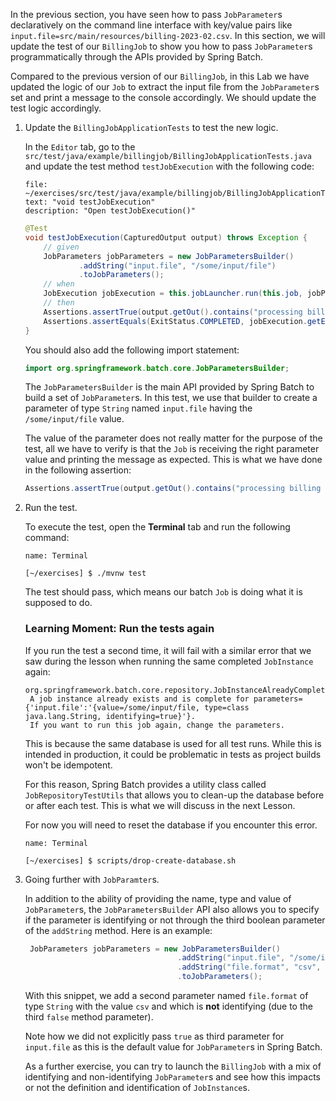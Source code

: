 In the previous section, you have seen how to pass `JobParameter`s declaratively on the command line interface with key/value pairs like `input.file=src/main/resources/billing-2023-02.csv`.
In this section, we will update the test of our `BillingJob` to show you how to pass `JobParameter`s programmatically through the APIs provided by Spring Batch.

Compared to the previous version of our `BillingJob`, in this Lab we have updated the logic of our `Job` to extract the input file from the `JobParameter`s set and print a message to the console accordingly.
We should update the test logic accordingly.

1. Update the `BillingJobApplicationTests` to test the new logic.

   In the `Editor` tab, go to the `src/test/java/example/billingjob/BillingJobApplicationTests.java` and update the test method `testJobExecution` with the following code:

   ```editor:select-matching-text
   file: ~/exercises/src/test/java/example/billingjob/BillingJobApplicationTests.java
   text: "void testJobExecution"
   description: "Open testJobExecution()"
   ```

   ```java
   @Test
   void testJobExecution(CapturedOutput output) throws Exception {
       // given
       JobParameters jobParameters = new JobParametersBuilder()
               .addString("input.file", "/some/input/file")
               .toJobParameters();
       // when
       JobExecution jobExecution = this.jobLauncher.run(this.job, jobParameters);
       // then
       Assertions.assertTrue(output.getOut().contains("processing billing information from file /some/input/file"));
       Assertions.assertEquals(ExitStatus.COMPLETED, jobExecution.getExitStatus());
   }
   ```

   You should also add the following import statement:

   ```java
   import org.springframework.batch.core.JobParametersBuilder;
   ```

   The `JobParametersBuilder` is the main API provided by Spring Batch to build a set of `JobParameter`s. In this test, we use that builder to create a parameter of type `String` named `input.file` having the `/some/input/file` value.

   The value of the parameter does not really matter for the purpose of the test, all we have to verify is that the `Job` is receiving the right parameter value and printing the message as expected. This is what we have done in the following assertion:

   ```java
   Assertions.assertTrue(output.getOut().contains("processing billing information from file /some/input/file"));
   ```

2. Run the test.

   To execute the test, open the **Terminal** tab and run the following command:

   ```dashboard:open-dashboard
   name: Terminal
   ```

   ```shell
   [~/exercises] $ ./mvnw test
   ```

   The test should pass, which means our batch `Job` is doing what it is supposed to do.

   ### Learning Moment: Run the tests again

   If you run the test a second time, it will fail with a similar error that we saw during the lesson when running the same completed `JobInstance` again:

   ```shell
   org.springframework.batch.core.repository.JobInstanceAlreadyCompleteException:
    A job instance already exists and is complete for parameters={'input.file':'{value=/some/input/file, type=class java.lang.String, identifying=true}'}.
    If you want to run this job again, change the parameters.
   ```

   This is because the same database is used for all test runs. While this is intended in production, it could be problematic in tests as project builds won't be idempotent.

   For this reason, Spring Batch provides a utility class called `JobRepositoryTestUtils` that allows you to clean-up the database before or after each test.
   This is what we will discuss in the next Lesson.

   For now you will need to reset the database if you encounter this error.

   ```dashboard:open-dashboard
   name: Terminal
   ```

   ```shell
   [~/exercises] $ scripts/drop-create-database.sh
   ```

3. Going further with `JobParamter`s.

   In addition to the ability of providing the name, type and value of `JobParameter`s, the `JobParametersBuilder` API also allows you to specify if the parameter is identifying or not through the third boolean parameter of the `addString` method. Here is an example:

   ```java
    JobParameters jobParameters = new JobParametersBuilder()
                                     .addString("input.file", "/some/input/file")
                                     .addString("file.format", "csv", false)
                                     .toJobParameters();
   ```

   With this snippet, we add a second parameter named `file.format` of type `String` with the value `csv` and which is **not** identifying (due to the third `false` method parameter).

   Note how we did not explicitly pass `true` as third parameter for `input.file` as this is the default value for `JobParameter`s in Spring Batch.

   As a further exercise, you can try to launch the `BillingJob` with a mix of identifying and non-identifying `JobParameter`s and see how this impacts or not the definition and identification of `JobInstance`s.
